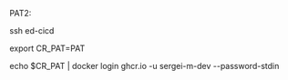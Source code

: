 PAT2: 

ssh ed-cicd

export CR_PAT=PAT

echo $CR_PAT | docker login ghcr.io -u sergei-m-dev --password-stdin
